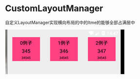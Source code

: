 # CustomLayoutManager
自定义LayoutManager实现横向布局的中的Itme的能够全部占满居中

![](https://github.com/Weightang/CustomLayoutManager/blob/master/goods.jpg)
